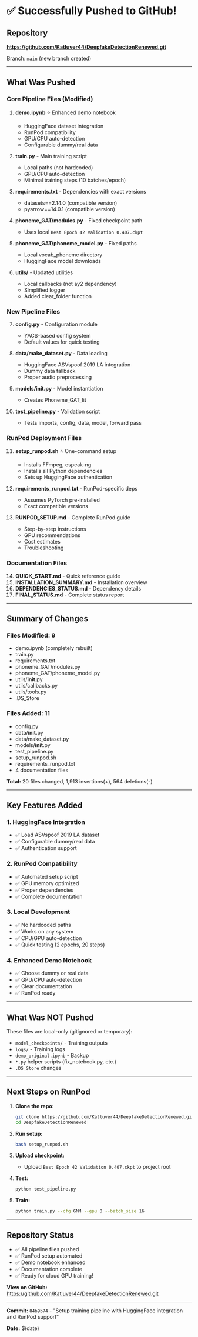 # ✅ Successfully Pushed to GitHub!

## Repository
**https://github.com/Katluver44/DeepfakeDetectionRenewed.git**

Branch: `main` (new branch created)

---

## What Was Pushed

### Core Pipeline Files (Modified)

1. **demo.ipynb** ⭐ Enhanced demo notebook
   - HuggingFace dataset integration
   - RunPod compatibility
   - GPU/CPU auto-detection
   - Configurable dummy/real data
   
2. **train.py** - Main training script
   - Local paths (not hardcoded)
   - GPU/CPU auto-detection
   - Minimal training steps (10 batches/epoch)
   
3. **requirements.txt** - Dependencies with exact versions
   - datasets==2.14.0 (compatible version)
   - pyarrow==14.0.1 (compatible version)
   
4. **phoneme_GAT/modules.py** - Fixed checkpoint path
   - Uses local `Best Epoch 42 Validation 0.407.ckpt`
   
5. **phoneme_GAT/phoneme_model.py** - Fixed paths
   - Local vocab_phoneme directory
   - HuggingFace model downloads

6. **utils/** - Updated utilities
   - Local callbacks (not ay2 dependency)
   - Simplified logger
   - Added clear_folder function

### New Pipeline Files

7. **config.py** - Configuration module
   - YACS-based config system
   - Default values for quick testing
   
8. **data/make_dataset.py** - Data loading
   - HuggingFace ASVspoof 2019 LA integration
   - Dummy data fallback
   - Proper audio preprocessing
   
9. **models/__init__.py** - Model instantiation
   - Creates Phoneme_GAT_lit
   
10. **test_pipeline.py** - Validation script
    - Tests imports, config, data, model, forward pass

### RunPod Deployment Files

11. **setup_runpod.sh** ⭐ One-command setup
    - Installs FFmpeg, espeak-ng
    - Installs all Python dependencies
    - Sets up HuggingFace authentication
    
12. **requirements_runpod.txt** - RunPod-specific deps
    - Assumes PyTorch pre-installed
    - Exact compatible versions
    
13. **RUNPOD_SETUP.md** - Complete RunPod guide
    - Step-by-step instructions
    - GPU recommendations
    - Cost estimates
    - Troubleshooting

### Documentation Files

14. **QUICK_START.md** - Quick reference guide
15. **INSTALLATION_SUMMARY.md** - Installation overview
16. **DEPENDENCIES_STATUS.md** - Dependency details
17. **FINAL_STATUS.md** - Complete status report

---

## Summary of Changes

### Files Modified: 9
- demo.ipynb (completely rebuilt)
- train.py
- requirements.txt  
- phoneme_GAT/modules.py
- phoneme_GAT/phoneme_model.py
- utils/__init__.py
- utils/callbacks.py
- utils/tools.py
- .DS_Store

### Files Added: 11
- config.py
- data/__init__.py
- data/make_dataset.py
- models/__init__.py
- test_pipeline.py
- setup_runpod.sh
- requirements_runpod.txt
- 4 documentation files

**Total:** 20 files changed, 1,913 insertions(+), 564 deletions(-)

---

## Key Features Added

### 1. HuggingFace Integration
- ✅ Load ASVspoof 2019 LA dataset
- ✅ Configurable dummy/real data
- ✅ Authentication support

### 2. RunPod Compatibility
- ✅ Automated setup script
- ✅ GPU memory optimized
- ✅ Proper dependencies
- ✅ Complete documentation

### 3. Local Development
- ✅ No hardcoded paths
- ✅ Works on any system
- ✅ CPU/GPU auto-detection
- ✅ Quick testing (2 epochs, 20 steps)

### 4. Enhanced Demo Notebook
- ✅ Choose dummy or real data
- ✅ GPU/CPU auto-detection
- ✅ Clear documentation
- ✅ RunPod ready

---

## What Was NOT Pushed

These files are local-only (gitignored or temporary):
- `model_checkpoints/` - Training outputs
- `logs/` - Training logs
- `demo_original.ipynb` - Backup
- `*.py` helper scripts (fix_notebook.py, etc.)
- `.DS_Store` changes

---

## Next Steps on RunPod

1. **Clone the repo:**
   ```bash
   git clone https://github.com/Katluver44/DeepfakeDetectionRenewed.git
   cd DeepfakeDetectionRenewed
   ```

2. **Run setup:**
   ```bash
   bash setup_runpod.sh
   ```

3. **Upload checkpoint:**
   - Upload `Best Epoch 42 Validation 0.407.ckpt` to project root
   
4. **Test:**
   ```bash
   python test_pipeline.py
   ```

5. **Train:**
   ```bash
   python train.py --cfg GMM --gpu 0 --batch_size 16
   ```

---

## Repository Status

- ✅ All pipeline files pushed
- ✅ RunPod setup automated
- ✅ Demo notebook enhanced
- ✅ Documentation complete
- ✅ Ready for cloud GPU training!

**View on GitHub:** https://github.com/Katluver44/DeepfakeDetectionRenewed.git

---

**Commit:** `84b9b74` - "Setup training pipeline with HuggingFace integration and RunPod support"

**Date:** $(date)

